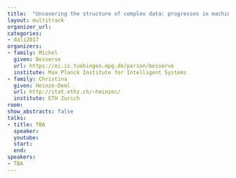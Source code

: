 ```yaml
---
title:  "Uncovering the structure of complex data: progresses in machine learning and causal inference"
layout: multitrack
organizer_url: 
categories:
- dali2017
organizers:
- family: Michel 
  given: Besserve
  url: https://ei.is.tuebingen.mpg.de/person/besserve
  institute: Max Planck Institute for Intelligent Systems
- family: Christina 
  given: Heinze-Deml
  url: http://stat.ethz.ch/~heinzec/
  institute: ETH Zurich
room: 
show_abstracts: false
talks:
- title: TBA
  speaker:
  youtube: 
  start: 
  end: 
speakers:
- TBA 
---
```

